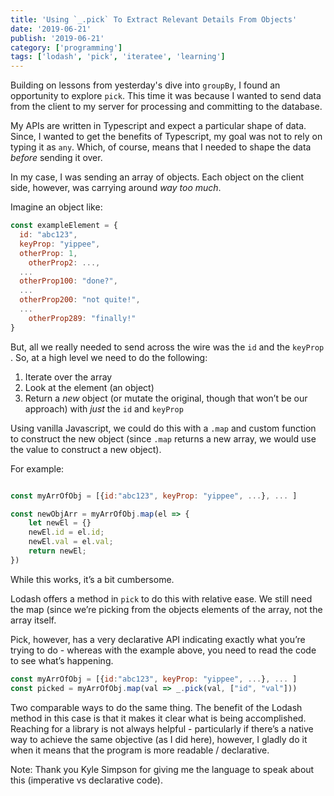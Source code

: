 ```yaml
---
title: 'Using `_.pick` To Extract Relevant Details From Objects'
date: '2019-06-21'
publish: '2019-06-21'
category: ['programming']
tags: ['lodash', 'pick', 'iteratee', 'learning']
---
```


Building on lessons from yesterday's dive into `groupBy`, I found an opportunity to explore `pick`. This time it was because I wanted to send data from the client to my server for processing and committing to the database.

My APIs are written in Typescript and expect a particular shape of data. Since, I wanted to get the benefits of Typescript, my goal was not to rely on typing it as `any`. Which, of course, means that I needed to shape the data _before_ sending it over.

In my case, I was sending an array of objects. Each object on the client side, however, was carrying around _way too much_.

Imagine an object like:

```javascript
const exampleElement = {
  id: "abc123",
  keyProp: "yippee",
  otherProp: 1,
	otherProp2: ...,
  ...
  otherProp100: "done?",
  ...
  otherProp200: "not quite!",
  ...
	otherProp289: "finally!"
}
```

But, all we really needed to send across the wire was the `id` and the `keyProp` . So, at a high level we need to do the following:

1. Iterate over the array
2. Look at the element (an object)
3. Return a _new_ object (or mutate the original, though that won’t be our approach) with _just_ the `id` and `keyProp`

Using vanilla Javascript, we could do this with a `.map` and custom function to construct the new object (since `.map` returns a new array, we would use the value to construct a new object).

For example:

```javascript

const myArrOfObj = [{id:"abc123", keyProp: "yippee", ...}, ... ]

const newObjArr = myArrOfObj.map(el => {
    let newEl = {}
    newEl.id = el.id;
    newEl.val = el.val;
    return newEl;
})
```

While this works, it’s a bit cumbersome.

Lodash offers a method in `pick` to do this with relative ease. We still need the map (since we’re picking from the objects elements of the array, not the array itself.

Pick, however, has a very declarative API indicating exactly what you’re trying to do - whereas with the example above, you need to read the code to see what’s happening.

```javascript
const myArrOfObj = [{id:"abc123", keyProp: "yippee", ...}, ... ]
const picked = myArrOfObj.map(val => _.pick(val, ["id", "val"]))
```

Two comparable ways to do the same thing. The benefit of the Lodash method in this case is that it makes it clear what is being accomplished. Reaching for a library is not always helpful - particularly if there’s a native way to achieve the same objective (as I did here), however, I gladly do it when it means that the program is more readable / declarative.

Note: Thank you Kyle Simpson for giving me the language to speak about this (imperative vs declarative code).
